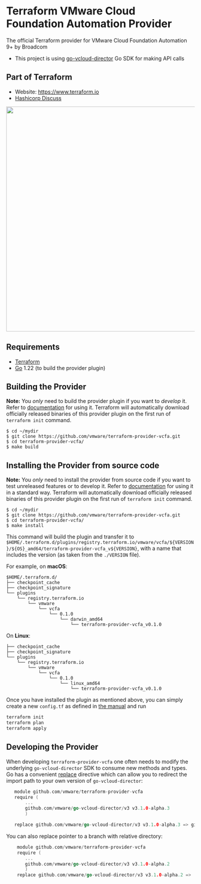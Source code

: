 # Terraform VMware Cloud Foundation Automation Provider
The official Terraform provider for VMware Cloud Foundation Automation 9+ by Broadcom

- This project is using [go-vcloud-director](https://github.com/vmware/go-vcloud-director) Go SDK for making API calls

## Part of Terraform

- Website: https://www.terraform.io
- [Hashicorp Discuss](https://discuss.hashicorp.com/c/terraform-core/27)

<img src="https://www.datocms-assets.com/2885/1629941242-logo-terraform-main.svg" width="600px">

## Requirements

- [Terraform](https://www.terraform.io/downloads.html)
- [Go](https://golang.org/doc/install) 1.22 (to build the provider plugin)

## Building the Provider

**Note:** You *only* need to build the provider plugin if you want to *develop* it. Refer to
[documentation](https://registry.terraform.io/providers/vmware/vcfa/latest/docs) for using it. Terraform will
automatically download officially released binaries of this provider plugin on the first run of `terraform init`
command.

```
$ cd ~/mydir
$ git clone https://github.com/vmware/terraform-provider-vcfa.git
$ cd terraform-provider-vcfa/
$ make build
```

## Installing the Provider from source code

**Note:** You *only* need to install the provider from source code if you want to test unreleased features or to develop it. Refer to
[documentation](https://registry.terraform.io/providers/vmware/vcfa/latest/docs) for using it in a standard way. Terraform will
automatically download officially released binaries of this provider plugin on the first run of `terraform init`
command.

```
$ cd ~/mydir
$ git clone https://github.com/vmware/terraform-provider-vcfa.git
$ cd terraform-provider-vcfa/
$ make install
```

This command will build the plugin and transfer it to
`$HOME/.terraform.d/plugins/registry.terraform.io/vmware/vcfa/${VERSION}/${OS}_amd64/terraform-provider-vcfa_v${VERSION}`,
with a name that includes the version (as taken from the `./VERSION` file).

For example, on **macOS**:

```
$HOME/.terraform.d/
├── checkpoint_cache
├── checkpoint_signature
└── plugins
    └── registry.terraform.io
        └── vmware
            └── vcfa
                └── 0.1.0
                    └── darwin_amd64
                        └── terraform-provider-vcfa_v0.1.0
```

On **Linux**:

```
├── checkpoint_cache
├── checkpoint_signature
└── plugins
    └── registry.terraform.io
        └── vmware
            └── vcfa
                └── 0.1.0
                    └── linux_amd64
                        └── terraform-provider-vcfa_v0.1.0
```

Once you have installed the plugin as mentioned above, you can simply create a new `config.tf` as defined in [the manual](https://www.terraform.io/docs/providers/vcfa/index.html) and run

```sh
terraform init
terraform plan
terraform apply
```

## Developing the Provider

When developing `terraform-provider-vcfa` one often needs to modify the underlying `go-vcloud-director` SDK to consume
new methods and types. Go has a convenient [replace](https://github.com/golang/go/wiki/Modules#when-should-i-use-the-replace-directive)
directive which can allow you to redirect the import path to your own version of `go-vcloud-director`:

 ```go
    module github.com/vmware/terraform-provider-vcfa
    require (
    	...
    	github.com/vmware/go-vcloud-director/v3 v3.1.0-alpha.3
    	)

    replace github.com/vmware/go-vcloud-director/v3 v3.1.0-alpha.3 => github.com/my-git-user/go-vcloud-director/v3 v3.1.0-alpha.3    
 ```

You can also replace pointer to a branch with relative directory:

 ```go
     module github.com/vmware/terraform-provider-vcfa
     require (
     	...
     	github.com/vmware/go-vcloud-director/v3 v3.1.0-alpha.2
     	)
     replace github.com/vmware/go-vcloud-director/v3 v3.1.0-alpha.2 => ../go-vcloud-director
  ```

